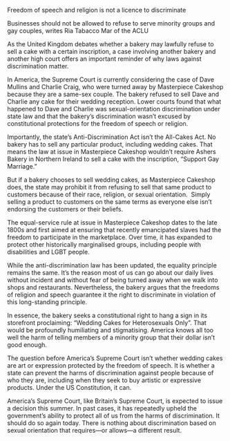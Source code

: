 Freedom of speech and religion is not a licence to discriminate

Businesses should not be allowed to refuse to serve minority groups and gay couples, writes Ria Tabacco Mar of the ACLU

As the United Kingdom debates whether a bakery may lawfully refuse to sell a cake with a certain inscription, a case involving another bakery and another high court offers an important reminder of why laws against discrimination matter.

In America, the Supreme Court is currently considering the case of Dave Mullins and Charlie Craig, who were turned away by Masterpiece Cakeshop because they are a same-sex couple. The bakery refused to sell Dave and Charlie any cake for their wedding reception. Lower courts found that what happened to Dave and Charlie was sexual-orientation discrimination under state law and that the bakery’s discrimination wasn’t excused by constitutional protections for the freedom of speech or religion.

Importantly, the state’s Anti-Discrimination Act isn’t the All-Cakes Act. No bakery has to sell any particular product, including wedding cakes. That means the law at issue in Masterpiece Cakeshop wouldn’t require Ashers Bakery in Northern Ireland to sell a cake with the inscription, “Support Gay Marriage.” 

But if a bakery chooses to sell wedding cakes, as Masterpiece Cakeshop does, the state may prohibit it from refusing to sell that same product to customers because of their race, religion, or sexual orientation.  Simply selling a product to customers on the same terms as everyone else isn’t endorsing the customers or their beliefs.

The equal-service rule at issue in Masterpiece Cakeshop dates to the late 1800s and first aimed at ensuring that recently emancipated slaves had the freedom to participate in the marketplace. Over time, it has expanded to protect other historically marginalised groups, including people with disabilities and LGBT people.

While the anti-discrimination law has been updated, the equality principle remains the same. It’s the reason most of us can go about our daily lives without incident and without fear of being turned away when we walk into shops and restaurants. Nevertheless, the bakery argues that the freedoms of religion and speech guarantee it the right to discriminate in violation of this long-standing principle. 

In essence, the bakery seeks a constitutional right to hang a sign in its storefront proclaiming: “Wedding Cakes for Heterosexuals Only”. That would be profoundly humiliating and stigmatising. America knows all too well the harm of telling members of a minority group that their dollar isn’t good enough.

The question before America’s Supreme Court isn’t whether wedding cakes are art or expression protected by the freedom of speech. It is whether a state can prevent the harms of discrimination against people because of who they are, including when they seek to buy artistic or expressive products. Under the US Constitution, it can.

America’s Supreme Court, like Britain’s Supreme Court, is expected to issue a decision this summer. In past cases, it has repeatedly upheld the government’s ability to protect all of us from the harms of discrimination. It should do so again today. There is nothing about discrimination based on sexual orientation that requires—or allows—a different result.